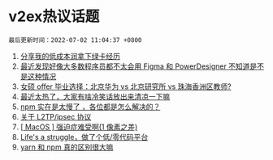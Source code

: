 # v2ex热议话题

`最后更新时间：2022-07-02 11:04:37 +0800`

1. [分享我的低成本润拿下绿卡经历](https://www.v2ex.com/t/863413)
1. [最近发现好像大多数程序员都不太会用 Figma 和 PowerDesigner 不知道是不是这种情况](https://www.v2ex.com/t/863510)
1. [女硕 offer 毕业选择：北京华为 vs 北京研究所 vs 珠海香洲区教师?](https://www.v2ex.com/t/863549)
1. [最近太热了，大家有啥冷笑话放出来清凉一下嘛](https://www.v2ex.com/t/863460)
1. [npm 实在是太慢了 ，各位都是怎么解决的？](https://www.v2ex.com/t/863478)
1. [关于 L2TP/ipsec 协议](https://www.v2ex.com/t/863447)
1. [[ MacOS ] 强迫症难受啊(1 像素之差)](https://www.v2ex.com/t/863410)
1. [Life's a struggle，做了个低/零代码平台](https://www.v2ex.com/t/863446)
1. [yarn 和 npm 真的区别很大嘛](https://www.v2ex.com/t/863504)

